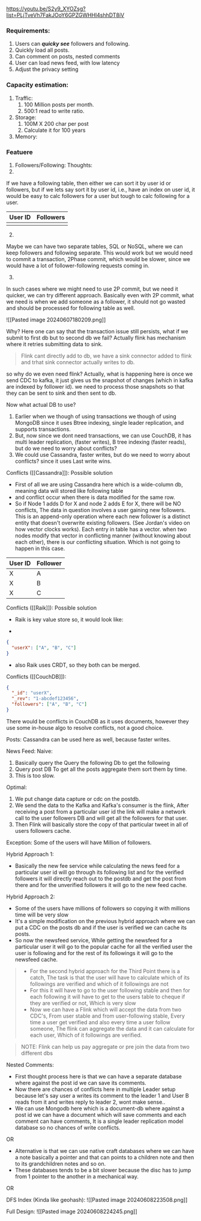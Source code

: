 https://youtu.be/S2y9_XYOZsg?list=PLjTveVh7FakJOoY6GPZGWHHl4shhDT8iV

### Requirements:
1. Users can ***quicky see*** followers and following.
2. Quickly load all posts.
3. Can comment on posts, nested comments
4. User can load news feed, with low latency
5. Adjust the privacy setting

### Capacity estimation:
1. Traffic:
	1. 100 Million posts per month.
	2. 500:1 read to write ratio.
2. Storage:
	1. 100M X 200 char per post
	2. Calculate it for 100 years
3. Memory:

### Featuere
1. Followers/Following:
Thoughts:
1.
If we have a following table, then either we can sort it by user id or followers, but if we lets say sort it by user id, i.e., have an index on user id, it would be easy to calc followers for a user but tough to calc following for a user.

| User ID | Followers |
| ------- | --------- |
|         |           |
2.
Maybe we can have two separate tables, SQL or NoSQL, where we can keep followers and following separate. This would work but we would need to commit a transaction, 2Phase commit, which would be slower, since we would have a lot of follower-following requests coming in.

3.
In such cases where we might need to use 2P commit, but we need it quicker, we can try different approach.
Basically even with 2P commit, what we need is when we add someone as a follower, it should not go wasted and should be processed for following table as well.

![[Pasted image 20240607180209.png]]

Why? Here one can say that the transaction issue still persists, what if we submit to first db but to second db we fail? Actually flink has mechanism where it retries submitting data to sink.

> Flink cant directly add to db, we have a sink connector added to flink and trhat sink connector actually writes to db.

so why do we even need flink?
Actually, what is happening here is once we send CDC to kafka, it just gives us the snapshot of changes (which in kafka are indexed by follower id). we need to process those snapshots so that they can be sent to sink and then sent to db.

Now what actual DB to use?
1. Earlier when we though of using transactions we though of using MongoDB since it uses Btree indexing, single leader replication, and supports transactions.
2. But, now since we dont need transactions, we can use CouchDB, it has multi leader replication, (faster writes), B tree indexing (faster reads), but do we need to worry about conflicts?  
3. We could use Cassandra, faster writes, but do we need to worry about conflicts? since it uses Last write wins.

Conflicts ([[Cassandra]]): Possible solution
- First of all we are using Cassandra here which is a wide-column db, meaning data will stored like following table
- and conflict occur when there is data modified for the same row.
- So if Node 1 adds D for X and node 2 adds E for X, there will be NO conflicts, The data in question involves a user gaining new followers. This is an append-only operation where each new follower is a distinct entity that doesn't overwrite existing followers. (See Jordan's video on how vector clocks works). Each entry in table has a vector. when two nodes modify that vector in conflicting manner (without knowing about each other), there is our conflicting situation. Which is not going to happen in this case.

| User ID | Follower |
| ------- | -------- |
| X       | A        |
| X       | B        |
| X       | C        |
Conflicts ([[Raik]]): Possible solution
- Raik is key value store so, it would look like:
- ```
```json
{
  "userX": ["A", "B", "C"]
}
```
- also Raik uses CRDT, so they both can be merged.

Conflicts ([[CouchDB]]):
```json
{
  "_id": "userX",
  "_rev": "1-abcdef123456",
  "followers": ["A", "B", "C"]
}
```
There would be conflicts in CouchDB as it uses documents, however they use some in-house algo to resolve conflicts, not a good choice.


Posts:
Cassandra can be used here as well, because faster writes.

News Feed:
Naive:
1. Basically query the Query the following Db to get the following
2. Query post DB To get all the posts aggregate them sort them by time.
3. This is too slow.

Optimal:
1. We put change data capture or cdc on the postdb.
2. We send the data to the Kafka and Kafka's consumer is the flink, After receiving a post from a particular user id the link will make a network call to the user followers DB and will get all the followers for that user.
3. Then Flink will basically store the copy of that particular tweet in all of users followers cache.

Exception: Some of the users will have Million of followers.

 Hybrid Approach 1:
 - Basically the new fee service while calculating the news feed for a particular user id will go through its following list and for the verified followers it will directly reach out to the postdb and get the post from there and for the unverified followers it will go to the new feed cache.

 Hybrid Approach 2:
 - Some of the users have millions of followers so copying it with millions time will be very slow
 - It's a simple modification on the  previous hybrid approach where we can put a CDC on the posts db and if the user is verified we can cache its posts.
 - So now the newsfeed service, While getting the newsfeed for a particular user it will go to the popular cache for all the verified user the user is following and for the rest of its followings  it will go to the newsfeed cache.

> - For the second hybrid approach for the Third Point there is a catch, The task is that the user will have to calculate which of its followings are verified and which of it followings are not
> - For this it will have to go to the user following stable and then for each following it will have to get to the users table to cheque if they are verified or not, Which is very slow
> - Now we can have a Flink which will accept the data from two CDC's, From user stable and from user-following stable, Every time a user get verified and also every time a user follow someone, The flink can aggregate the data and it can calculate for each user, Which of it followings are verified.


> NOTE: Flink can help us pay aggregate or pre join the data from two different dbs


Nested Comments:
- First thought process here is that we can have a separate database where against the post id we can save its comments.
- Now there are chances of conflicts here in multiple Leader setup because let's say user a writes its comment to the leader 1 and User B reads from it and writes reply to leader 2, wont make sense..
- We can use Mongodb here which is a document-db where against a post id we can have a document which will save comments and each comment can have comments, It is a single leader replication model database so no chances of write conflicts.

OR

-  Alternative is that we can use native craft databases where we can have a note basically a pointer and that can points to a children note and then to its grandchildren notes and so on.
- These databases tends to be a bit slower because the disc has to jump from 1 pointer to the another in a mechanical way.

OR

DFS Index (Kinda like geohash):
![[Pasted image 20240608223508.png]]

Full Design:
![[Pasted image 20240608224245.png]]